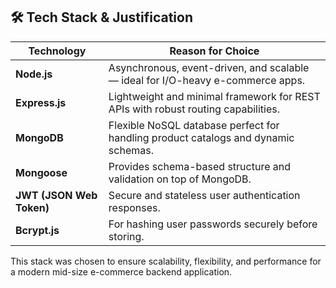 ## 🛠 Tech Stack & Justification

| Technology       | Reason for Choice                                                                 |
|------------------|-----------------------------------------------------------------------------------|
| **Node.js**       | Asynchronous, event-driven, and scalable — ideal for I/O-heavy e-commerce apps. |
| **Express.js**    | Lightweight and minimal framework for REST APIs with robust routing capabilities.|
| **MongoDB**       | Flexible NoSQL database perfect for handling product catalogs and dynamic schemas.|
| **Mongoose**      | Provides schema-based structure and validation on top of MongoDB.               |
| **JWT (JSON Web Token)** | Secure and stateless user authentication responses. |
| **Bcrypt.js**     | For hashing user passwords securely before storing.                             |

This stack was chosen to ensure scalability, flexibility, and performance for a modern mid-size e-commerce backend application.
